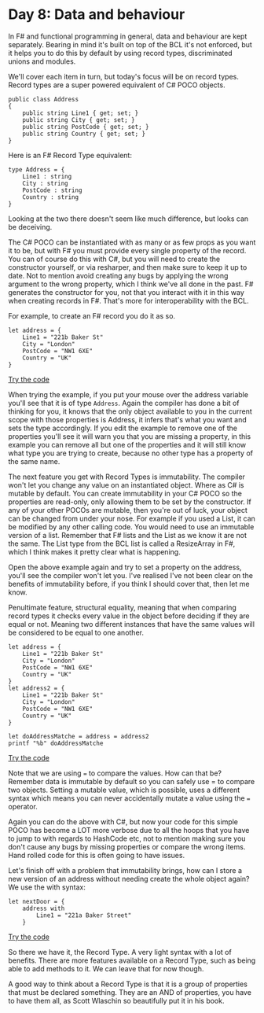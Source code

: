 # Day 8: Data and behaviour

In F# and functional programming in general, data and behaviour are kept separately. Bearing in mind it's built on top of the BCL it's not enforced, but it helps you to do this by default by using record types, discriminated unions and modules.

We'll cover each item in turn, but today's focus will be on record types. Record types are a super powered equivalent of C# POCO objects.

```
public class Address
{
    public string Line1 { get; set; }
    public string City { get; set; }
    public string PostCode { get; set; }
    public string Country { get; set; }
}
```

Here is an F# Record Type equivalent:

```
type Address = {
    Line1 : string
    City : string
    PostCode : string
    Country : string
}
```

Looking at the two there doesn't seem like much difference, but looks can be deceiving.

The C# POCO can be instantiated with as many or as few props as you want it to be, but with F# you must provide every single property of the record. You can of course do this with C#, but you will need to create the constructor yourself, or via resharper, and then make sure to keep it up to date. Not to mention avoid creating any bugs by applying the wrong argument to the wrong property, which I think we've all done in the past. F# generates the constructor for you, not that you interact with it in this way when creating records in F#. That's more for interoperability with the BCL.

For example, to create an F# record you do it as so.

```
let address = {
    Line1 = "221b Baker St"
    City = "London"
    PostCode = "NW1 6XE"
    Country = "UK"
}
```
[Try the code](https://try.fsharp.org/#?code=C4TwDgpgBAggJnAThAziqBeKBvAsAKCiKgBkBLAOwgEYoAuKFYRSgcwOKgGEzR7HmbDsQAKAeyZcxcaAyYsK7QsSkBXCsxD95Q-AF8CBADYRgUAIYJkaTDmFFyVWlgBEAJjfUARlABC5gGsIRCgAZWAXe25eLVcSMQo4BMjlInFJaWhXADkAdVoANgANAFEUzjUNRFioFwBVAGkUvSA&html=DwCwLgtgNgfAsAKAAQqaApgQwCb2ag4CdMTJcMABwFp0BHAVwEsA3AXgCIBhAewDsw6AdQAqAT0roOSAMb9BAzoIAeYAPThoAbhkhMAJwDOJNgzAAzagA4OeQhqy5EhAEY9sYu6mBq3HvD6asEA&css=Q)

When trying the example, if you put your mouse over the address variable you'll see that it is of type ```Address```. Again the compiler has done a bit of thinking for you, it knows that the only object available to you in the current scope with those properties is Address, it infers that's what you want and sets the type accordingly. If you edit the example to remove one of the properties you'll see it will warn you that you are missing a property, in this example you can remove all but one of the properties and it will still know what type you are trying to create, because no other type has a property of the same name.

The next feature you get with Record Types is immutability. The compiler won't let you change any value on an instantiated object. Where as C# is mutable by default. You can create immutability in your C# POCO so the properties are read-only, only allowing them to be set by the constructor. If any of your other POCOs are mutable, then you're out of luck, your object can be changed from under your nose. For example if you used a List, it can be modified by any other calling code. You would need to use an immutable version of a list. Remember that F# lists and the List as we know it are not the same. The List type from the BCL list is called a ResizeArray in F#, which I think makes it pretty clear what is happening.

Open the above example again and try to set a property on the address, you'll see the compiler won't let you. I've realised I've not been clear on the benefits of immutability before, if you think I should cover that, then let me know.

Penultimate feature, structural equality, meaning that when comparing record types it checks every value in the object before deciding if they are equal or not. Meaning two different instances that have the same values will be considered to be equal to one another.

```
let address = {
    Line1 = "221b Baker St"
    City = "London"
    PostCode = "NW1 6XE"
    Country = "UK"
}
let address2 = {
    Line1 = "221b Baker St"
    City = "London"
    PostCode = "NW1 6XE"
    Country = "UK"
}

let doAddressMatche = address = address2
printf "%b" doAddressMatche
```
[Try the code](https://try.fsharp.org/#?code=C4TwDgpgBAggJnAThAziqBeKBvAsAKCiKgBkBLAOwgEYoAuKFYRSgcwOKgGEzR7HmbDsQAKAeyZcxcaAyYsK7QsSkBXCsxD95Q-AF8CBADYRgUAIYJkaTDmFFyVWlgBEAJjfUARlABC5gGsIRCgAZWAXe25eLVcSMQo4BMjlInFJaWhXADkAdVoANgANAFEUzjUNRFioFwBVAGkUg3wTM0skVBQ3WzxU0koaW3dPH38gkPDylRjh+MTkqPTgKRlhvMLS6aJKzWHG5sNW0ygk+E60AFlzYABjAAssiysu2w7rboIwBWAAM1qAKReFynMTnD7XO6PIA&html=DwCwLgtgNgfAsAKAAQqaApgQwCb2ag4CdMTJcMABwFp0BHAVwEsA3AXgCIBhAewDsw6AdQAqAT0roOSAMb9BAzoIAeYAPThoAbhkhMAJwDOJNgzAAzagA4OeQhqy5EhAEY9sYu6mBq3HvD6asEA&css=Q)

Note that we are using ```=``` to compare the values. How can that be? Remember data is immutable by default so you can safely use = to compare two objects. Setting a mutable value, which is possible, uses a different syntax which means you can never accidentally mutate a value using the ```=``` operator.

Again you can do the above with C#, but now your code for this simple POCO has become a LOT more verbose due to all the hoops that you have to jump to with regards to HashCode etc, not to mention making sure you don't cause any bugs by missing properties or compare the wrong items. Hand rolled code for this is often going to have issues.

Let's finish off with a problem that immutability brings, how can I store a new version of an address without needing create the whole object again? We use the with syntax:

```
let nextDoor = {
    address with
        Line1 = "221a Baker Street"
    }
```
[Try the code](https://try.fsharp.org/#?code=C4TwDgpgBAggJnAThAziqBeKBvAsAKCiKgBkBLAOwgEYoAuKFYRSgcwOKgGEzR7HmbDsQAKAeyZcxcaAyYsK7QsSkBXCsxD95Q-AF8CBADYRgUAIYJkaTDmFFyVWlgBEAJjfUARlABC5gGsIRCgAZWAXe25eLVcSMQo4BMjlInFJaWhXADkAdVoANgANAFEUzjUNRFioFwBVAGkUg3xjUygqAA9gABExMRCsPFSLK1R0AHdeAAsozkcaW3dPcz9A4LDmCFNy4ha2syT4JHGAWXNgAGNprNGTmywu3v7EAjAFYAAzWoBSLxcoEcxmhzlcbkA&html=DwCwLgtgNgfAsAKAAQqaApgQwCb2ag4CdMTJcMABwFp0BHAVwEsA3AXgCIBhAewDsw6AdQAqAT0roOSAMb9BAzoIAeYAPThoAbhkhMAJwDOJNgzAAzagA4OeQhqy5EhAEY9sYu6mBq3HvD6asEA&css=Q)

So there we have it, the Record Type. A very light syntax with a lot of benefits. There are more features available on a Record Type, such as being able to add methods to it. We can leave that for now though.

A good way to think about a Record Type is that it is a group of properties that must be declared something. They are an AND of properties, you have to have them all, as Scott Wlaschin so beautifully put it in his book.
